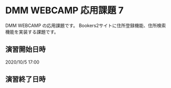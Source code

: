 # DMM WEBCAMP 応用課題 7

DMM WEBCAMP の応用課題です。
Bookers2サイトに住所登録機能、住所検索機能を実装する課題です。

## 演習開始日時

2020/10/5 17:00

## 演習終了日時

